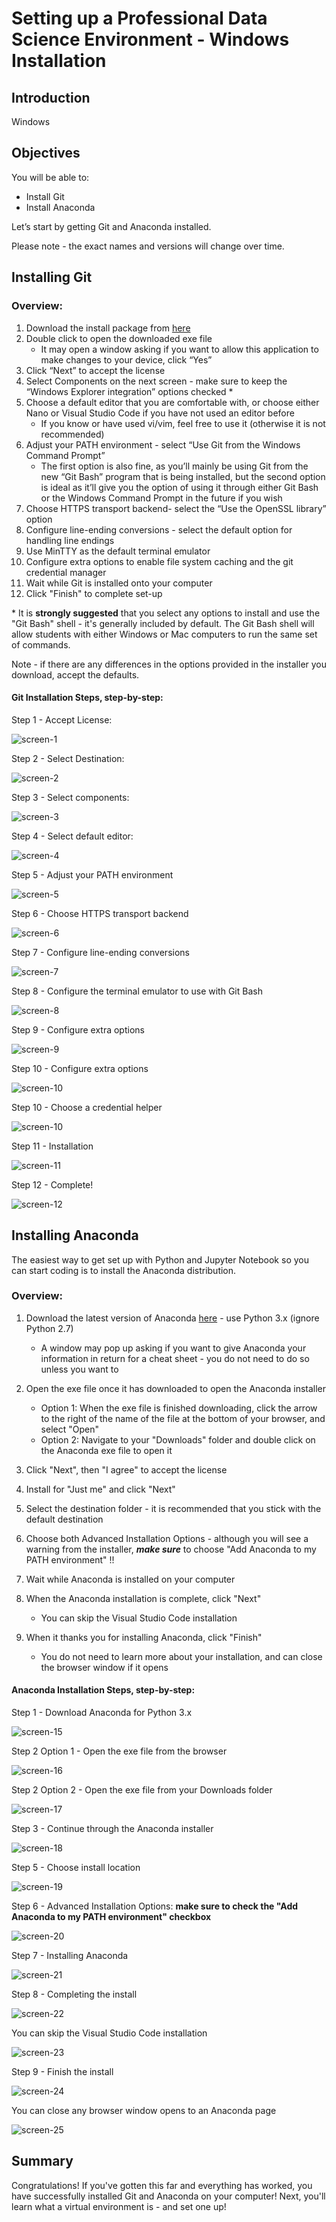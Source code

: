 # Setting up a Professional Data Science Environment - Windows Installation

## Introduction

Windows

## Objectives

You will be able to:

* Install Git
* Install Anaconda

Let’s start by getting Git and Anaconda installed.

Please note - the exact names and versions will change over time.

## Installing Git

### Overview: 

1. Download the install package from [here](https://git-scm.com/download/win)
2. Double click to open the downloaded exe file
    - It may open a window asking if you want to allow this application to make changes to your device, click “Yes”
3. Click “Next” to accept the license
4. Select Components on the next screen - make sure to keep the “Windows Explorer integration” options checked *
5. Choose a default editor that you are comfortable with, or choose either Nano or Visual Studio Code if you have not used an editor before
    - If you know or have used vi/vim, feel free to use it (otherwise it is not recommended)
6. Adjust your PATH environment - select “Use Git from the Windows Command Prompt”
    - The first option is also fine, as you’ll mainly be using Git from the new “Git Bash” program that is being installed, but the second option is ideal as it’ll give you the option of using it through either Git Bash or the Windows Command Prompt in the future if you wish
7. Choose HTTPS transport backend- select the “Use the OpenSSL library” option
8. Configure line-ending conversions - select the default option for handling line endings
9. Use MinTTY as the default terminal emulator
10. Configure extra options to enable file system caching and the git credential manager
11. Wait while Git is installed onto your computer
12. Click "Finish" to complete set-up


\* It is **strongly suggested** that you select any options to install and use the "Git Bash" shell - it's generally included by default. The Git Bash shell will allow students with either Windows or Mac computers to run the same set of commands.

Note - if there are any differences in the options provided in the installer you download, accept the defaults.

#### Git Installation Steps, step-by-step:

Step 1 - Accept License: 

![screen-1](/Images/git_license.png)

Step 2 - Select Destination:

![screen-2](/images/select_destination.png)

Step 3 - Select components:

![screen-3](/images/select_components.png)

Step 4 - Select default editor:

![screen-4](/images/default_editor.png)

Step 5 - Adjust your PATH environment

![screen-5](/images/adjust_path.png)

Step 6 - Choose HTTPS transport backend

![screen-6](images/https_backend.png)

Step 7 - Configure line-ending conversions

![screen-7](/images/line_ending.png)

Step 8 - Configure the terminal emulator to use with Git Bash

![screen-8](/images/terminal_emulator.png)

Step 9 - Configure extra options

![screen-9](/images/default_pull.png)

Step 10 - Configure extra options

![screen-10](/images/extra_options.png)

Step 10 - Choose a credential helper

![screen-10](/images/credential_helper.png)

Step 11 - Installation

![screen-11](/immages/installation.png)

Step 12 - Complete!

![screen-12](/images/complete.png)

## Installing Anaconda 

The easiest way to get set up with Python and Jupyter Notebook so you can start coding is to install the Anaconda distribution. 

### Overview:

1. Download the latest version of Anaconda [here](https://www.anaconda.com/download/#windows) - use Python 3.x (ignore Python 2.7)

    - A window may pop up asking if you want to give Anaconda your information in return for a cheat sheet - you do not need to do so unless you want to

2. Open the exe file once it has downloaded to open the Anaconda installer

    - Option 1: When the exe file is finished downloading, click the arrow to the right of the name of the file at the bottom of your browser, and select "Open"
    - Option 2: Navigate to your "Downloads" folder and double click on the Anaconda exe file to open it

3. Click "Next", then "I agree" to accept the license
4. Install for "Just me" and click "Next"
5. Select the destination folder - it is recommended that you stick with the default destination
6. Choose both Advanced Installation Options - although you will see a warning from the installer, **_make sure_** to choose "Add Anaconda to my PATH environment" !!
7. Wait while Anaconda is installed on your computer
8. When the Anaconda installation is complete, click "Next"

    - You can skip the Visual Studio Code installation

9. When it thanks you for installing Anaconda, click "Finish"
    - You do not need to learn more about your installation, and can close the browser window if it opens

#### Anaconda Installation Steps, step-by-step:

Step 1 - Download Anaconda for Python 3.x

![screen-15](http://curriculum-content.s3.amazonaws.com/data-science/screen-15.png)

Step 2 Option 1 - Open the exe file from the browser

![screen-16](http://curriculum-content.s3.amazonaws.com/data-science/screen-16.png)

Step 2 Option 2 - Open the exe file from your Downloads folder

![screen-17](http://curriculum-content.s3.amazonaws.com/data-science/screen-17.png)

Step 3 - Continue through the Anaconda installer

![screen-18](http://curriculum-content.s3.amazonaws.com/data-science/screen-18.png)

Step 5 - Choose install location

![screen-19](http://curriculum-content.s3.amazonaws.com/data-science/screen-19.png)

Step 6 - Advanced Installation Options: **make sure to check the "Add Anaconda to my PATH environment" checkbox**

![screen-20](http://curriculum-content.s3.amazonaws.com/data-science/screen-00.png)

Step 7 - Installing Anaconda

![screen-21](http://curriculum-content.s3.amazonaws.com/data-science/screen-21.png)

Step 8 - Completing the install

![screen-22](http://curriculum-content.s3.amazonaws.com/data-science/screen-22.png)

You can skip the Visual Studio Code installation

![screen-23](http://curriculum-content.s3.amazonaws.com/data-science/screen-23.png)

Step 9 - Finish the install

![screen-24](http://curriculum-content.s3.amazonaws.com/data-science/screen-24.png)

You can close any browser window opens to an Anaconda page

![screen-25](http://curriculum-content.s3.amazonaws.com/data-science/screen-25.png)

## Summary

Congratulations! If you've gotten this far and everything has worked, you have successfully installed Git and Anaconda on your computer! Next, you'll learn what a virtual environment is - and set one up!
